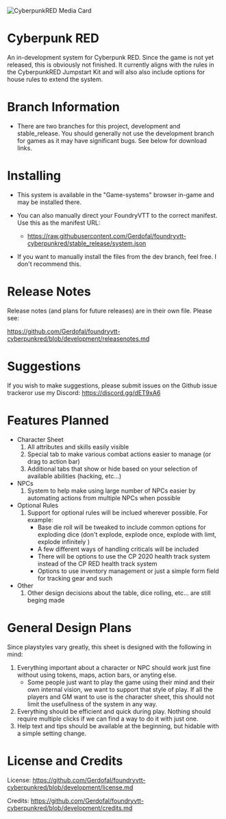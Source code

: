![CyberpunkRED Media Card](https://github.com/Gerdofal/foundryvtt-cyberpunkred/blob/development/css/cpredmediacard.png?raw=true "CyberpunkRED Media Card")
# Cyberpunk RED

An in-development system for Cyberpunk RED. Since the game is not yet released, this is obviously not finished. It currently aligns with the rules in the CyberpunkRED Jumpstart Kit and will also also include options for house rules to extend the system.

# Branch Information

- There are two branches for this project, development and stable_release. You should generally not use the development branch for games as it may have significant bugs. See below for download links.

# Installing

- This system is available in the "Game-systems" browser in-game and may be installed there.

- You can also manually direct your FoundryVTT to the correct manifest. Use this as the manifest URL:
  - https://raw.githubusercontent.com/Gerdofal/foundryvtt-cyberpunkred/stable_release/system.json

- If you want to manually install the files from the dev branch, feel free. I don't recommend this.

# Release Notes

Release notes (and plans for future releases) are in their own file. Please see:

https://github.com/Gerdofal/foundryvtt-cyberpunkred/blob/development/releasenotes.md

# Suggestions

If you wish to make suggestions, please submit issues on the Github issue trackeror use my Discord: https://discord.gg/dET9xA6

# Features Planned

- Character Sheet
  1. All attributes and skills easily visible
  2. Special tab to make various combat actions easier to manage (or drag to action bar)
  3. Additional tabs that show or hide based on your selection of available abilities (hacking, etc...)
- NPCs
  1. System to help make using large number of NPCs easier by automating actions from multiple NPCs when possible
- Optional Rules
  1. Support for optional rules will be inclued wherever possible. For example:
     - Base die roll will be tweaked to include common options for exploding dice (don't explode, explode once, explode with limt, explode infinitely )
     - A few different ways of handling criticals will be included
     - There will be options to use the CP 2020 health track system instead of the CP RED health track system
     - Options to use inventory management or just a simple form field for tracking gear and such
- Other
  1. Other design decisions about the table, dice rolling, etc... are still beging made
  
# General Design Plans

Since playstyles vary greatly, this sheet is designed with the following in mind:

1. Everything important about a character or NPC should work just fine without using tokens, maps, action bars, or anyting else.
   - Some people just want to play the game using their mind and their own internal vision, we want to support that style of play. If all the players and GM want to use is the character sheet, this should not limit the usefullness of the system in any way.
2. Everything should be efficient and quick during play. Nothing should require multiple clicks if we can find a way to do it with just one.
3. Help text and tips should be available at the beginning, but hidable with a simple setting change.

# License and Credits

License:
https://github.com/Gerdofal/foundryvtt-cyberpunkred/blob/development/license.md

Credits:
https://github.com/Gerdofal/foundryvtt-cyberpunkred/blob/development/credits.md

